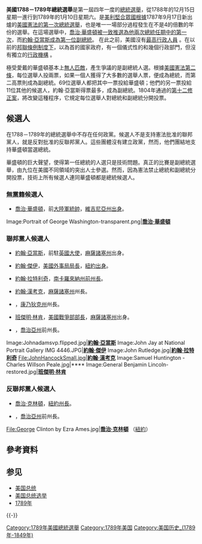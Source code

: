 **美國1788－1789年總統選舉**是第一屆四年一度的[總統選舉](https://zh.wikipedia.org/wiki/美國總統選舉 "wikilink")，從1788年的12月15日星期一進行到1789年的1月10日星期六。是[美利堅合眾國根據](https://zh.wikipedia.org/wiki/美利堅合眾國 "wikilink")1787年9月17日新出爐的[美國憲法的第一次總統選舉](https://zh.wikipedia.org/wiki/美國憲法 "wikilink")，也是唯一一場部分過程發生在不是4的倍數的年份的選舉。在這場選舉中，[喬治·華盛頓被一致推選為他兩次](https://zh.wikipedia.org/wiki/喬治·華盛頓 "wikilink")[總統任期中的第一次](https://zh.wikipedia.org/wiki/美國總統 "wikilink")，而[約翰·亞當斯成為第一位](https://zh.wikipedia.org/wiki/約翰·亞當斯 "wikilink")[副總統](https://zh.wikipedia.org/wiki/美國副總統 "wikilink")。 在此之前，美國沒有[最高行政人員](https://zh.wikipedia.org/wiki/行政機構 "wikilink") 。在以前的[邦聯條例制度下](https://zh.wikipedia.org/wiki/邦聯條例 "wikilink")，以為首的國家政府，有一個儀式性的和幾個行政部門，但沒有獨立的[行政機構](https://zh.wikipedia.org/wiki/美國聯邦行政部門 "wikilink") 。

極受愛戴的華盛頓基本上[無人匹敵](https://zh.wikipedia.org/wiki/輕易取勝 "wikilink")，產生爭議的是副總統人選。根據[美國憲法第二條](https://zh.wikipedia.org/wiki/美國憲法第二條 "wikilink")，每位選舉人投兩票，如果一個人獲得了大多數的選舉人票，便成為總統，而第二高票則成為副總統。69位選舉人都把其中一票投給華盛頓；他們的另一票投給11位其他的候選人，約翰·亞當斯得票最多，成為副總統。1804年通過的[第十二修正案](https://zh.wikipedia.org/wiki/美國憲法第十二修正案 "wikilink")，將改變這種程序，它規定每位選舉人對總統和副總統分開投票。

## 候選人

在1788－1789年的總統選舉中不存在任何政黨。候選人不是支持憲法批准的聯邦黨人，就是反對批准的反聯邦黨人。這些團體沒有建立政黨，然而，他們團結地支持華盛頓當選總統。

華盛頓的巨大聲望，使得第一任總統的人選只是技術問題。真正的比賽是副總統選舉，由九位在美國不同領域的突出人士參選。然而，因為憲法禁止總統和副總統分開投票，技術上所有候選人連同華盛頓都是總統候選人。

### 無黨籍候選人

  - [喬治·華盛頓](https://zh.wikipedia.org/wiki/喬治·華盛頓 "wikilink")，前[大陸軍統帥](https://zh.wikipedia.org/wiki/大陸軍 "wikilink")，[維吉尼亞州出身](https://zh.wikipedia.org/wiki/維吉尼亞州 "wikilink")。

Image:Portrait of George Washington-transparent.png|**[喬治·華盛頓](https://zh.wikipedia.org/wiki/喬治·華盛頓 "wikilink")**

### 聯邦黨人候選人

  - [約翰·亞當斯](https://zh.wikipedia.org/wiki/約翰·亞當斯 "wikilink")，前駐[英國大使](https://zh.wikipedia.org/wiki/英國 "wikilink")，[麻薩諸塞州](../Page/麻薩諸塞州.md "wikilink")出身。

  - [約翰·傑伊](https://zh.wikipedia.org/wiki/約翰·傑伊 "wikilink")，[美國外事局局長](https://zh.wikipedia.org/wiki/美國外事局局長 "wikilink")，[紐約出身](https://zh.wikipedia.org/wiki/紐約 "wikilink")。

  - [約翰·拉特利奇](https://zh.wikipedia.org/wiki/約翰·拉特利奇 "wikilink")，[南卡羅來納州前州長](https://zh.wikipedia.org/wiki/南卡羅來納州 "wikilink")。

  - [約翰·漢考克](https://zh.wikipedia.org/wiki/約翰·漢考克 "wikilink")，[麻薩諸塞州](../Page/麻薩諸塞州.md "wikilink")州長。

  - ，[康乃狄克州](../Page/康乃狄克州.md "wikilink")州長。

  - [班傑明·林肯](https://zh.wikipedia.org/wiki/班傑明·林肯 "wikilink")，[美國戰爭部部長](https://zh.wikipedia.org/wiki/美國戰爭部部長 "wikilink")，[麻薩諸塞州](../Page/麻薩諸塞州.md "wikilink")出身。

  - ，[喬治亞州](../Page/喬治亞州.md "wikilink")前州長。

Image:Johnadamsvp.flipped.jpg|**[約翰·亞當斯](https://zh.wikipedia.org/wiki/約翰·亞當斯 "wikilink")** Image:John Jay at National Portrait Gallery IMG 4446.JPG|**[約翰·傑伊](https://zh.wikipedia.org/wiki/約翰·傑伊 "wikilink")** Image:John Rutledge.jpg|**[約翰·拉特利奇](https://zh.wikipedia.org/wiki/約翰·拉特利奇 "wikilink")** <File:JohnHancockSmall.jpg>|**[約翰·漢考克](https://zh.wikipedia.org/wiki/約翰·漢考克 "wikilink")** Image:Samuel Huntington - Charles Willson Peale.jpg|**** Image:General Benjamin Lincoln-restored.jpg|**[班傑明·林肯](https://zh.wikipedia.org/wiki/班傑明·林肯 "wikilink")**

### 反聯邦黨人候選人

  - [喬治·克林頓](https://zh.wikipedia.org/wiki/喬治·克林頓 "wikilink")，[紐約州長](https://zh.wikipedia.org/wiki/紐約 "wikilink")。

  - ，[喬治亞州](../Page/喬治亞州.md "wikilink")前州長。

<File:George> Clinton by Ezra Ames.jpg|**[喬治·克林頓](https://zh.wikipedia.org/wiki/喬治·克林頓 "wikilink")**
（[紐約](https://zh.wikipedia.org/wiki/紐約 "wikilink")）

## 參考資料

## 参见

  - [美国总统](../Page/美国总统.md "wikilink")
  - [美国总统选举](../Page/美国总统选举.md "wikilink")
  - [1789年](https://zh.wikipedia.org/wiki/1789年 "wikilink")

{{-}}

[Category:1789年美國總統選舉](https://zh.wikipedia.org/wiki/Category:1789年美國總統選舉 "wikilink") [Category:1789年美国](https://zh.wikipedia.org/wiki/Category:1789年美国 "wikilink") [Category:美国历史_(1789年-1849年)](https://zh.wikipedia.org/wiki/Category:美国历史_\(1789年-1849年\) "wikilink")